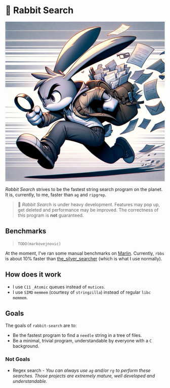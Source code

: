 # 🐇 Rabbit Search

![Dumb Drawing by ChatGPT](./res/banner.webp)

*Rabbit Search* strives to be the fastest string search program on the planet.
It is, currently, to me, faster than `ag` and `ripgrep`.

> 🚧 *Rabbit Search* is under heavy development. Features may pop up, get
> deleted and performance may be improved. The correctness of this program is
> **not** guaranteed.

## Benchmarks

> `TODO(markovejnovic)`

At the moment, I've ran some manual benchmarks on
[Marlin](https://github.com/MarlinFirmware/Marlin.git). Currently, `rbbs` is
about 10% faster than
[the\_silver\_searcher](https://github.com/ggreer/the_silver_searcher) (which
is what I use normally).

## How does it work

- I use `C11` `_Atomic` queues instead of `mutices`.
- I use `SIMD` `memmem` (courtesy of `stringzilla`) instead of regular `libc`
  `memmem`.

## Goals

The goals of `rabbit-search` are to:

* Be the fastest program to find a `needle` string in a tree of files.
* Be a minimal, trivial program, understandable by everyone with a `C`
  background.

### Not Goals

* Regex search - *You can always use `ag` and/or `rg` to perform these
  searches. Those projects are extremely mature, well developed and
  understandable.*
